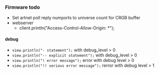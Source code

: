 ### Firmware todo ###
- Set artnet poll reply numports to universe count for CRGB buffer
- webserver
    - client.println("Access-Control-Allow-Origin: \*");


#### debug ####
- `view.println("- statement");` with debug_level > 0
- `view.println("-- explicit statement");` with debug_level > 0
- `view.println("! error message");` error with debug level > 0
- `view.println("!! serious error message");` rerror with debug level > 1
